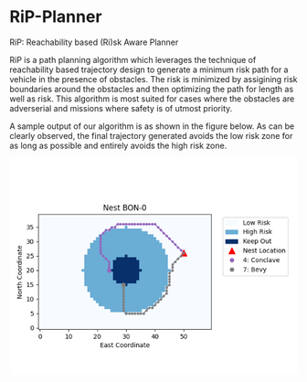 # RiP-Planner
RiP: Reachability based (Ri)sk Aware Planner

RiP is a path planning algorithm which leverages the technique of reachability based trajectory design to generate a minimum risk path for a vehicle in the presence of obstacles. The risk is minimized by assigining risk boundaries around the obstacles and then optimizing the path for length as well as risk. This algorithm is most suited for cases where the obstacles are adverserial and missions where safety is of utmost priority.

A sample output of our algorithm is as shown in the figure below. As can be clearly observed, the final trajectory generated avoids the low risk zone for as long as possible and entirely avoids the high risk zone.

![](results_fig.png)
